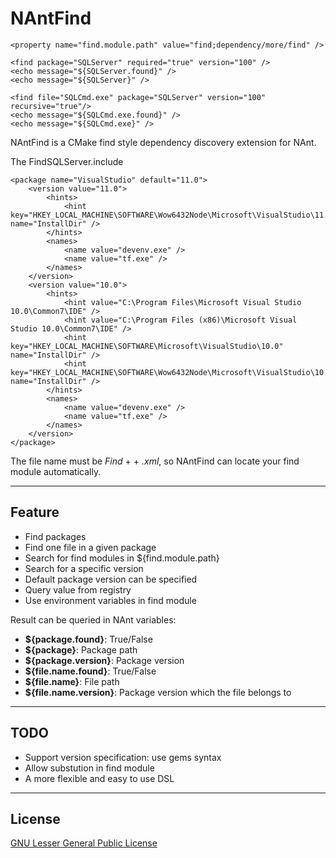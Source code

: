 NAntFind
========

    <property name="find.module.path" value="find;dependency/more/find" />

    <find package="SQLServer" required="true" version="100" />
    <echo message="${SQLServer.found}" />
    <echo message="${SQLServer}" />

    <find file="SQLCmd.exe" package="SQLServer" version="100" recursive="true"/>
    <echo message="${SQLCmd.exe.found}" />
    <echo message="${SQLCmd.exe}" />

NAntFind is a CMake find style dependency discovery extension for NAnt.

The FindSQLServer.include

    <package name="VisualStudio" default="11.0">
        <version value="11.0">
        	<hints>
				<hint key="HKEY_LOCAL_MACHINE\SOFTWARE\Wow6432Node\Microsoft\VisualStudio\11.0" name="InstallDir" />
    		</hints>
    		<names>
    			<name value="devenv.exe" />
    			<name value="tf.exe" />
    		</names>
    	</version>
    	<version value="10.0">
    		<hints>
    			<hint value="C:\Program Files\Microsoft Visual Studio 10.0\Common7\IDE" />
    			<hint value="C:\Program Files (x86)\Microsoft Visual Studio 10.0\Common7\IDE" />
				<hint key="HKEY_LOCAL_MACHINE\SOFTWARE\Microsoft\VisualStudio\10.0" name="InstallDir" />
				<hint key="HKEY_LOCAL_MACHINE\SOFTWARE\Wow6432Node\Microsoft\VisualStudio\10.0" name="InstallDir" />
    		</hints>
    		<names>
    			<name value="devenv.exe" />
    			<name value="tf.exe" />
    		</names>
    	</version>
    </package>

The file name must be _Find_ + <package name> + _.xml_, so NAntFind can locate your find module automatically.

----
Feature
----
* Find packages
* Find one file in a given package
* Search for find modules in ${find.module.path}
* Search for a specific version
* Default package version can be specified
* Query value from registry
* Use environment variables in find module

Result can be queried in NAnt variables:
* **${package.found}**: True/False
* **${package}**: Package path
* **${package.version}**: Package version
* **${file.name.found}**: True/False
* **${file.name}**: File path
* **${file.name.version}**: Package version which the file belongs to

----
TODO
----
* Support version specification: use gems syntax
* Allow substution in find module
* A more flexible and easy to use DSL

----
License
----
[GNU Lesser General Public License][1]


  [1]: http://www.gnu.org/copyleft/lgpl.html
